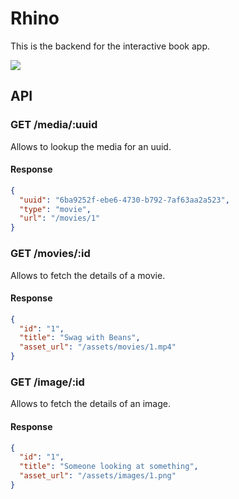 # Rhino

This is the backend for the interactive book app.

![](http://memeblender.com/wp-content/uploads/2014/04/funny-memes-real-unicorns-have-curves.jpg)


## API

### GET /media/:uuid

Allows to lookup the media for an uuid.

#### Response

```json
{
  "uuid": "6ba9252f-ebe6-4730-b792-7af63aa2a523",
  "type": "movie",
  "url": "/movies/1"
}
```

### GET /movies/:id

Allows to fetch the details of a movie.

#### Response

```json
{
  "id": "1",
  "title": "Swag with Beans",
  "asset_url": "/assets/movies/1.mp4"
}
```

### GET /image/:id

Allows to fetch the details of an image.

#### Response

```json
{
  "id": "1",
  "title": "Someone looking at something",
  "asset_url": "/assets/images/1.png"
}
```
